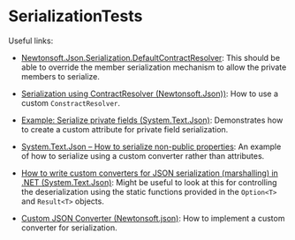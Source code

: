 # SerializationTests

Useful links:

- [Newtonsoft.Json.Serialization.DefaultContractResolver](https://github.com/JamesNK/Newtonsoft.Json/blob/01e1759cac40d8154e47ed0e11c12a9d42d2d0ff/Src/Newtonsoft.Json/Serialization/DefaultContractResolver.cs#L234): This should be able to override the member serialization mechanism to allow the private members to serialize.

- [Serialization using ContractResolver (Newtonsoft.Json))](https://www.newtonsoft.com/json/help/html/ContractResolver.htm): How to use a custom `ConstractResolver`.

- [Example: Serialize private fields (System.Text.Json)](https://learn.microsoft.com/en-us/dotnet/standard/serialization/system-text-json/custom-contracts#example-serialize-private-fields): Demonstrates how to create a custom attribute for private field serialization.

- [System.Text.Json – How to serialize non-public properties](https://makolyte.com/system-text-json-how-to-serialize-non-public-properties/): An example of how to serialize using a custom converter rather than attributes.

- [How to write custom converters for JSON serialization (marshalling) in .NET (System.Text.Json)](https://learn.microsoft.com/en-us/dotnet/standard/serialization/system-text-json/converters-how-to?pivots=dotnet-8-0): Might be useful to look at this for controlling the deserialization using the static functions provided in the `Option<T>` and `Result<T>` objects.

- [Custom JSON Converter (Newtonsoft.json)](https://www.newtonsoft.com/json/help/html/CustomJsonConverter.htm): How to implement a custom converter for serialization.